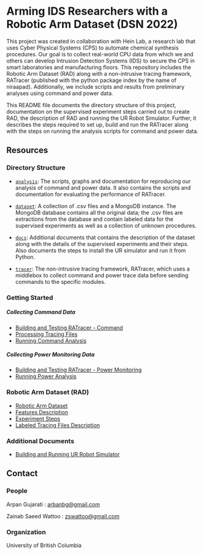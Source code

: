 # Arming IDS Researchers with a Robotic Arm Dataset (DSN 2022)

This project was created in collaboration with Hein Lab, a research lab that uses Cyber Physical Systems (CPS) to automate chemical synthesis procedures. Our goal is to collect real-world CPU data from which we and others can develop Intrusion Detection Systems (IDS) to secure the CPS in smart laboratories and manufacturing floors. This repository includes the Robotic Arm Dataset (RAD) along with a non-intrusive tracing framework, RATracer (published with the python package index by the name of niraapad). Additionally, we include scripts and results from preliminary analyses using command and power data.

This README file documents the directory structure of this project, documentation on the supervised experiment steps carried out to create RAD, the description of RAD and running the UR Robot Simulator. Further, it describes the steps required to set up, build and run the RATracer along with the steps on running the analysis scripts for command and power data.

## Resources

### Directory Structure

* [`analysis`](./analysis): The scripts, graphs and documentation for reproducing our analysis of command and power data. It also contains the scripts and documentation for evaluating the performance of RATracer.

* [`dataset`](./dataset/README.md): A collection of .csv files and a MongoDB instance. The MongoDB database contains all the original data; the .csv files are extractions from the database and contain labeled data for the supervised experiments as well as a collection of unknown procedures.

* [`docs`](./docs): Additional documents that contains the description of the dataset along with the details of the supervised experiments and their steps. Also documents the steps to install the UR simulator and run it from Python.

* [`tracer`](./tracer): The  non-intrusive tracing framework, RATracer, which uses a middlebox to collect command and power trace data before sending commands to the specific modules.

### Getting Started

##### Collecting Command Data
* [Building and Testing RATracer - Command](./tracer/RATracer_command/runtime_module)
* [Processing Tracing Files](./tracer/RATracer_command/data_processing_module/README.md)
* [Running Command Analysis](./analysis/Dataset_CommandAnalysis/README.md)

##### Collecting Power Monitoring Data
* [Building and Testing RATracer - Power Monitoring](./tracer/RATracer_power_monitoring/README.md)
* [Running Power Analysis](./analysis/Dataset_PowerAnalysis/README.md)


### Robotic Arm Dataset (RAD)
* [Robotic Arm Dataset](./dataset/README.md)
* [Features Description](./docs/RAD_Description.pdf)
* [Experiment Steps](./docs/Experiment_Steps.pdf)
* [Labeled Tracing Files Description](./dataset/README.md)


### Additional Documents

* [Building and Running UR Robot Simulator](./docs/UR_Sim_Setup.pdf)

## Contact

### People
Arpan Gujarati : arbanbg@gmail.com

Zainab Saeed Wattoo : zswattoo@gmail.com

### Organization
University of British Columbia
